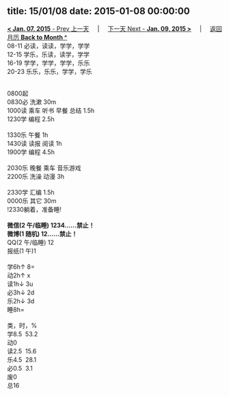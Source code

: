 title: 15/01/08
date: 2015-01-08 00:00:00
---
[**< Jan. 07, 2015** - Prev 上一天](/lifelogs/2015/01/d07.html) &nbsp; &nbsp; | &nbsp; &nbsp; [下一天 Next - **Jan. 09, 2015 >**](/lifelogs/2015/01/d09.html) &nbsp; &nbsp; |  &nbsp; &nbsp; [返回月历 **Back to Month ^**](/lifelogs/2015/01/index.html)
<br/>08-11 必读，读读，学学，学学<br/>12-15 学乐，乐读，读学，学学<br/>16-19 学学，学学，学学，乐乐<br/>20-23 乐乐，乐乐，学学，学乐<div><br/></div>0800起<br/>0830必 洗漱 30m<br/>1000读 乘车 听书 早餐 总结 1.5h<br/>1230学 编程 2.5h<div><br/></div>1330乐 午餐 1h<br/>1430读 读报 阅读 1h<br/>1900学 编程 4.5h<div><br/></div>2030乐 晚餐 乘车 音乐游戏 </div><div>2200乐 洗澡 动漫 3h</div><div><br/>2330学 汇编 1.5h</div><div>0000乐 其它 30m<br/>!2330躺着，准备睡!<div><br/></div><b>微信(2 午/临睡) 1234……禁止！</b><br/><b>微博(1 随机) 12……禁止！</b><br/>QQ(2 午/临睡) 12<br/>报纸(1 午)1<div><br/></div>学6h↑ 8=<br/>动2h↑ x<br/>读1h↓ 3u<br/>必3h↓ 2d<br/>乐2h↓ 3d<br/>睡8h=<div><br/></div>类，时，%<br/>学8.5  53.2<br/>动0<br/>读2.5  15.6<br/>乐4.5  28.1<br/>必0.5  3.1<br/>废0<br/>总16</div>